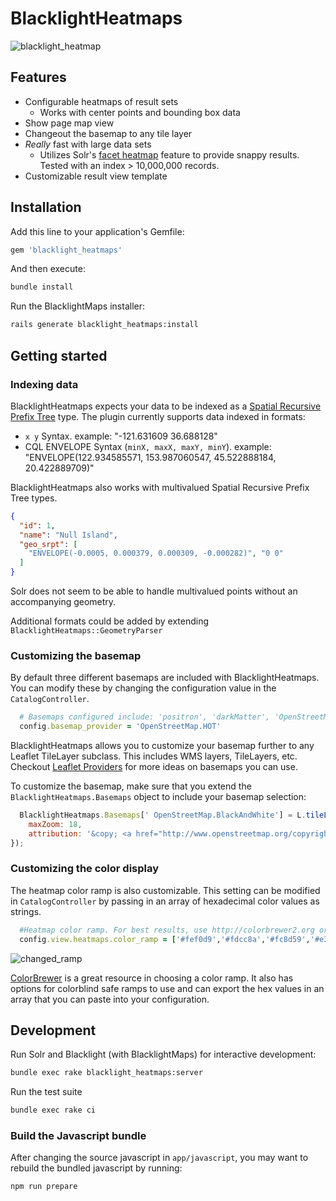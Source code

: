 # BlacklightHeatmaps

![blacklight_heatmap](https://cloud.githubusercontent.com/assets/1656824/16598401/d0538fce-42cb-11e6-86f8-81fd37ab2abe.gif)

## Features
 - Configurable heatmaps of result sets
    - Works with center points and bounding box data
 - Show page map view
 - Changeout the basemap to any tile layer
 - _Really_ fast with large data sets
    - Utilizes Solr's [facet heatmap](https://issues.apache.org/jira/browse/SOLR-7005) feature to provide snappy results. Tested with an index > 10,000,000 records.
 - Customizable result view template

## Installation

Add this line to your application's Gemfile:

```ruby
gem 'blacklight_heatmaps'
```

And then execute:

```sh
bundle install
```

Run the BlacklightMaps installer:

```sh
rails generate blacklight_heatmaps:install
```

## Getting started

### Indexing data
BlacklightHeatmaps expects your data to be indexed as a [Spatial Recursive Prefix Tree](https://cwiki.apache.org/confluence/display/solr/Spatial+Search#SpatialSearch-RPT) type. The plugin currently supports data indexed in formats:

 - `x y` Syntax. example: "-121.631609 36.688128"
 - CQL ENVELOPE Syntax (`minX, maxX, maxY, minY`). example: "ENVELOPE(122.934585571, 153.987060547, 45.522888184, 20.422889709)"

BlacklightHeatmaps also works with multivalued Spatial Recursive Prefix Tree types.

```json
{
  "id": 1,
  "name": "Null Island",
  "geo_srpt": [
    "ENVELOPE(-0.0005, 0.000379, 0.000309, -0.000282)", "0 0"
  ]
}
```

Solr does not seem to be able to handle multivalued points without an accompanying geometry.

Additional formats could be added by extending `BlacklightHeatmaps::GeometryParser`

### Customizing the basemap

By default three different basemaps are included with BlacklightHeatmaps. You can modify these by changing the configuration value in the `CatalogController`.

```ruby
  # Basemaps configured include: 'positron', 'darkMatter', 'OpenStreetMap.HOT'
  config.basemap_provider = 'OpenStreetMap.HOT'
```

BlacklightHeatmaps allows you to customize your basemap further to any Leaflet TileLayer subclass. This includes WMS layers, TileLayers, etc. Checkout [Leaflet Providers](https://github.com/leaflet-extras/leaflet-providers) for more ideas on basemaps you can use.

To customize the basemap, make sure that you extend the `BlacklightHeatmaps.Basemaps` object to include your basemap selection:

```javascript
  BlacklightHeatmaps.Basemaps[' OpenStreetMap.BlackAndWhite'] = L.tileLayer('http://{s}.tiles.wmflabs.org/bw-mapnik/{z}/{x}/{y}.png', {
	maxZoom: 18,
	attribution: '&copy; <a href="http://www.openstreetmap.org/copyright">OpenStreetMap</a>'
});
```

### Customizing the color display
The heatmap color ramp is also customizable. This setting can be modified in `CatalogController` by passing in an array of hexadecimal color values as strings.

```ruby
  #Heatmap color ramp. For best results, use http://colorbrewer2.org or http://tristen.ca/hcl-picker/#/hlc/5/1
  config.view.heatmaps.color_ramp = ['#fef0d9','#fdcc8a','#fc8d59','#e34a33','#b30000']
```

![changed_ramp](https://cloud.githubusercontent.com/assets/1656824/16814655/ce3a0170-4904-11e6-8d0f-a9cfb1d44057.png)

[ColorBrewer](http://colorbrewer2.org/) is a great resource in choosing a color ramp. It also has options for colorblind safe ramps to use and can export the hex values in an array that you can paste into your configuration.

## Development

Run Solr and Blacklight (with BlacklightMaps) for interactive development:

```sh
bundle exec rake blacklight_heatmaps:server
```

Run the test suite

```sh
bundle exec rake ci
```

### Build the Javascript bundle
After changing the source javascript in `app/javascript`, you may want to rebuild the bundled javascript by running:
```sh
npm run prepare
```
